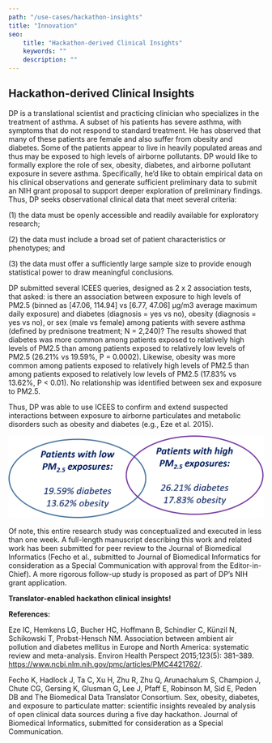 ```yaml
---
path: "/use-cases/hackathon-insights"
title: "Innovation"
seo:
    title: "Hackathon-derived Clinical Insights"
    keywords: ""
    description: ""
---
```


## Hackathon-derived Clinical Insights<a name="hackathon-clinical-insights"></a>

DP is a translational scientist and practicing clinician who specializes in the treatment of asthma. A subset of his patients has severe asthma, with symptoms that do not respond to standard treatment. He has observed that many of these patients are female and also suffer from obesity and diabetes. Some of the patients appear to live in heavily populated areas and thus may be exposed to high levels of airborne pollutants. DP would like to formally explore the role of sex, obesity, diabetes, and airborne pollutant exposure in severe asthma. Specifically, he’d like to obtain empirical data on his clinical observations and generate sufficient preliminary data to submit an NIH grant proposal to support deeper exploration of preliminary findings. Thus, DP seeks observational clinical data that meet several criteria:

(1) the data must be openly accessible and readily available for exploratory research;

(2) the data must include a broad set of patient characteristics or phenotypes; and 

(3) the data must offer a sufficiently large sample size to provide enough statistical power to draw meaningful conclusions.

DP submitted several ICEES queries, designed as 2 x 2 association tests, that asked: is there an association between exposure to high levels of PM2.5 (binned as [47.06, 114.94] vs [6.77, 47.06] µg/m3 average maximum daily exposure) and diabetes (diagnosis = yes vs no), obesity (diagnosis = yes vs no), or sex (male vs female) among patients with severe asthma (defined by prednisone treatment; N = 2,240)? The results showed that diabetes was more common among patients exposed to relatively high levels of PM2.5 than among patients exposed to relatively low levels of PM2.5 (26.21% vs 19.59%, P = 0.0002). Likewise, obesity was more common among patients exposed to relatively high levels of PM2.5 than among patients exposed to relatively low levels of PM2.5 (17.83% vs 13.62%, P < 0.01). No relationship was identified between sex and exposure to PM2.5.

Thus, DP was able to use ICEES to confirm and extend suspected interactions between exposure to airborne particulates and metabolic disorders such as obesity and diabetes (e.g., Eze et al. 2015).

![PM2.5_diabetes_obesity](PM2.5_diabetes_obesity.png)

Of note, this entire research study was conceptualized and executed in less than one week. A full-length manuscript describing this work and related work has been submitted for peer review to the Journal of Biomedical Informatics (Fecho et al., submitted to Journal of Biomedical Informatics for consideration as a Special Communication with approval from the Editor-in-Chief). A more rigorous follow-up study is proposed as part of DP’s NIH grant application.

**Translator-enabled hackathon clinical insights!**

**References:**

Eze IC, Hemkens LG, Bucher HC, Hoffmann B, Schindler C, Künzil N, Schikowski T, Probst-Hensch NM. Association between ambient air pollution and diabetes mellitus in Europe and North America: systematic review and meta-analysis. Environ Health Perspect 2015;123(5): 381–389. https://www.ncbi.nlm.nih.gov/pmc/articles/PMC4421762/.

Fecho K, Hadlock J, Ta C, Xu H, Zhu R, Zhu Q, Arunachalum S, Champion J, Chute CG, Gersing K, Glusman G, Lee J, Pfaff E, Robinson M, Sid E, Peden DB and The Biomedical Data Translator Consortium. Sex, obesity, diabetes, and exposure to particulate matter: scientific insights revealed by analysis of open clinical data sources during a five day hackathon. Journal of Biomedical Informatics, submitted for consideration as a Special Communication.
